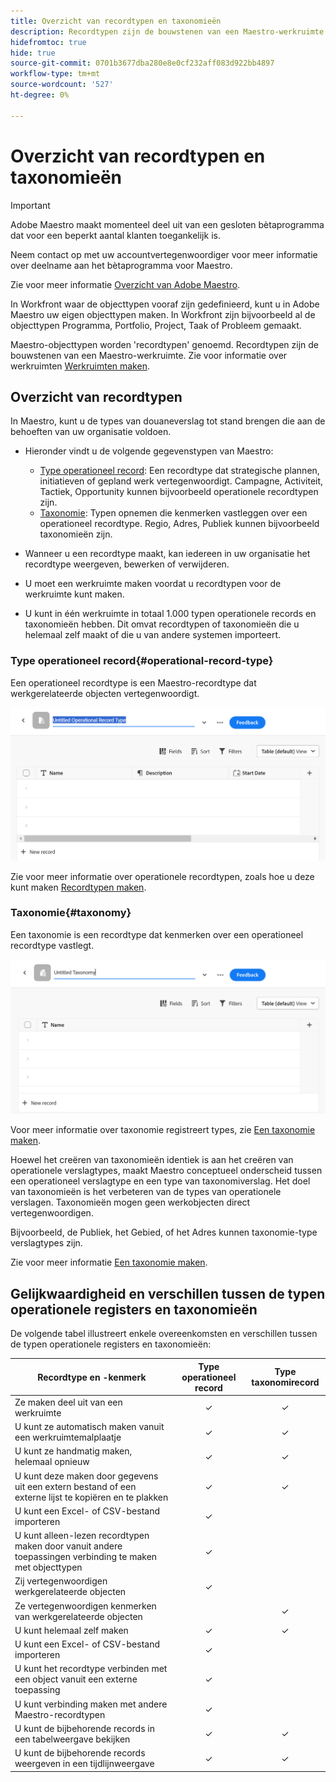 ```yaml
---
title: Overzicht van recordtypen en taxonomieën
description: Recordtypen zijn de bouwstenen van een Maestro-werkruimte.
hidefromtoc: true
hide: true
source-git-commit: 0701b3677dba280e8e0cf232aff083d922bb4897
workflow-type: tm+mt
source-wordcount: '527'
ht-degree: 0%

---
```



<!--udpate the metadata with real information when making this avilable in TOC and in the left nav-->

# Overzicht van recordtypen en taxonomieën

>[!IMPORTANT]
>
>Adobe Maestro maakt momenteel deel uit van een gesloten bètaprogramma dat voor een beperkt aantal klanten toegankelijk is.
>
>Neem contact op met uw accountvertegenwoordiger voor meer informatie over deelname aan het bètaprogramma voor Maestro.
>
>Zie voor meer informatie [Overzicht van Adobe Maestro](../maestro-overview.md).

In Workfront waar de objecttypen vooraf zijn gedefinieerd, kunt u in Adobe Maestro uw eigen objecttypen maken. In Workfront zijn bijvoorbeeld al de objecttypen Programma, Portfolio, Project, Taak of Probleem gemaakt.

Maestro-objecttypen worden &#39;recordtypen&#39; genoemd. Recordtypen zijn de bouwstenen van een Maestro-werkruimte. Zie voor informatie over werkruimten [Werkruimten maken](../architecture-and-fields/create-workspaces.md).

## Overzicht van recordtypen

In Maestro, kunt u de types van douaneverslag tot stand brengen die aan de behoeften van uw organisatie voldoen.

* Hieronder vindt u de volgende gegevenstypen van Maestro:

   * [Type operationeel record](#operational-record-type): Een recordtype dat strategische plannen, initiatieven of gepland werk vertegenwoordigt. Campagne, Activiteit, Tactiek, Opportunity kunnen bijvoorbeeld operationele recordtypen zijn.
   * [Taxonomie](#taxonomy): Typen opnemen die kenmerken vastleggen over een operationeel recordtype. Regio, Adres, Publiek kunnen bijvoorbeeld taxonomieën zijn.

* Wanneer u een recordtype maakt, kan iedereen in uw organisatie het recordtype weergeven, bewerken of verwijderen. <!--this will change with access levels and permissions-->
* U moet een werkruimte maken voordat u recordtypen voor de werkruimte kunt maken.
* U kunt in één werkruimte in totaal 1.000 typen operationele records en taxonomieën hebben. Dit omvat recordtypen of taxonomieën die u helemaal zelf maakt of die u van andere systemen importeert.

### Type operationeel record{#operational-record-type}

Een operationeel recordtype is een Maestro-recordtype dat werkgerelateerde objecten vertegenwoordigt.

![](assets/operational-record-type-blank.png)

Zie voor meer informatie over operationele recordtypen, zoals hoe u deze kunt maken [Recordtypen maken](../architecture-and-fields/create-record-types.md).

### Taxonomie{#taxonomy}

Een taxonomie is een recordtype dat kenmerken over een operationeel recordtype vastlegt.

![](assets/taxonomy-record-type-blank.png)

Voor meer informatie over taxonomie registreert types, zie [Een taxonomie maken](../architecture-and-fields/create-a-taxonomy.md).

Hoewel het creëren van taxonomieën identiek is aan het creëren van operationele verslagtypes, maakt Maestro conceptueel onderscheid tussen een operationeel verslagtype en een type van taxonomiverslag. Het doel van taxonomieën is het verbeteren van de types van operationele verslagen. Taxonomieën mogen geen werkobjecten direct vertegenwoordigen.  <!--this is no longer true, but might be later?!: A taxonomy is a record without dates, like a static list of attributes.-->

<!--mimic what you did above for operational record types to say that we can also import taxonomies from other applications too - this will be possible later; for example Team would be a taxonomy record type, etc -->

Bijvoorbeeld, de Publiek, het Gebied, of het Adres kunnen taxonomie-type verslagtypes zijn.

Zie voor meer informatie [Een taxonomie maken](../architecture-and-fields/create-a-taxonomy.md).

## Gelijkwaardigheid en verschillen tussen de typen operationele registers en taxonomieën

De volgende tabel illustreert enkele overeenkomsten en verschillen tussen de typen operationele registers en taxonomieën:

| Recordtype en -kenmerk | Type operationeel record | Type taxonomirecord |
|-------------------------------------------------------------|:-----------------------:|:--------------------:|
| Ze maken deel uit van een werkruimte | ✓ | ✓ |
| U kunt ze automatisch maken vanuit een werkruimtemalplaatje | ✓ | ✓ |
| U kunt ze handmatig maken, helemaal opnieuw | ✓ | ✓ |
| U kunt deze maken door gegevens uit een extern bestand of een externe lijst te kopiëren en te plakken | ✓ | ✓ |
| U kunt een Excel- of CSV-bestand importeren | ✓ |                     |
| U kunt alleen-lezen recordtypen maken door vanuit andere toepassingen verbinding te maken met objecttypen | ✓ |                     |
| Zij vertegenwoordigen werkgerelateerde objecten | ✓ |                      |
| Ze vertegenwoordigen kenmerken van werkgerelateerde objecten |                         | ✓ |
| U kunt helemaal zelf maken | ✓ | ✓ |
| U kunt een Excel- of CSV-bestand importeren | ✓ |                      |
| U kunt het recordtype verbinden met een object vanuit een externe toepassing | ✓ |                      |
| U kunt verbinding maken met andere Maestro-recordtypen | ✓ |                    |
| U kunt de bijbehorende records in een tabelweergave bekijken | ✓ | ✓ |
| U kunt de bijbehorende records weergeven in een tijdlijnweergave | ✓ | ✓ |

